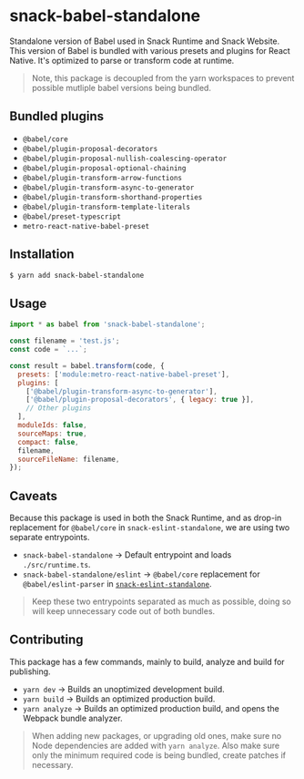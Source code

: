 # snack-babel-standalone

Standalone version of Babel used in Snack Runtime and Snack Website. This version of Babel is bundled with various presets and plugins for React Native. It's optimized to parse or transform code at runtime.

> Note, this package is decoupled from the yarn workspaces to prevent possible mutliple babel versions being bundled.

## Bundled plugins

- `@babel/core`
- `@babel/plugin-proposal-decorators`
- `@babel/plugin-proposal-nullish-coalescing-operator`
- `@babel/plugin-proposal-optional-chaining`
- `@babel/plugin-transform-arrow-functions`
- `@babel/plugin-transform-async-to-generator`
- `@babel/plugin-transform-shorthand-properties`
- `@babel/plugin-transform-template-literals`
- `@babel/preset-typescript`
- `metro-react-native-babel-preset`

## Installation

```bash
$ yarn add snack-babel-standalone
```

## Usage

```js
import * as babel from 'snack-babel-standalone';

const filename = 'test.js';
const code = `...`;

const result = babel.transform(code, {
  presets: ['module:metro-react-native-babel-preset'],
  plugins: [
    ['@babel/plugin-transform-async-to-generator'],
    ['@babel/plugin-proposal-decorators', { legacy: true }],
    // Other plugins
  ],
  moduleIds: false,
  sourceMaps: true,
  compact: false,
  filename,
  sourceFileName: filename,
});
```

## Caveats

Because this package is used in both the Snack Runtime, and as drop-in replacement for `@babel/core` in `snack-eslint-standalone`, we are using two separate entrypoints.

- `snack-babel-standalone` → Default entrypoint and loads `./src/runtime.ts`.
- `snack-babel-standalone/eslint` → `@babel/core` replacement for `@babel/eslint-parser` in [`snack-eslint-standalone`](../snack-eslint-standalone/README.md).

> Keep these two entrypoints separated as much as possible, doing so will keep unnecessary code out of both bundles.

## Contributing

This package has a few commands, mainly to build, analyze and build for publishing.

- `yarn dev` → Builds an unoptimized development build.
- `yarn build` → Builds an optimized production build.
- `yarn analyze` → Builds an optimized production build, and opens the Webpack bundle analyzer.

> When adding new packages, or upgrading old ones, make sure no Node dependencies are added with `yarn analyze`. Also make sure only the minimum required code is being bundled, create patches if necessary.
